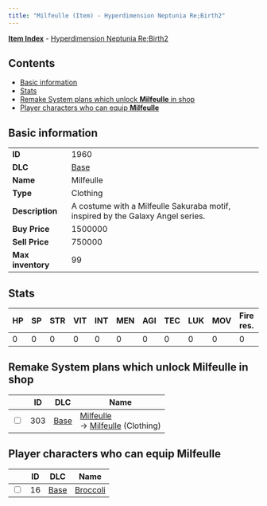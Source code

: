 ```yaml
---
title: "Milfeulle (Item) - Hyperdimension Neptunia Re;Birth2"
---
```


[**Item Index**](/neptunia/rb2/item/index.html) - [Hyperdimension Neptunia Re;Birth2](/neptunia/rb2)

## Contents

- [Basic information](#basic-information)
- [Stats](#stats)
- [Remake System plans which unlock **Milfeulle** in shop](#remake-system-plans-which-unlock-milfeulle-in-shop)
- [Player characters who can equip **Milfeulle**](#player-characters-who-can-equip-milfeulle)

## Basic information

|   |   |
| -- | -- |
| **ID** | 1960 |
| **DLC** | [Base](/neptunia/rb2/dlc/0-base.html) |
| **Name** | Milfeulle |
| **Type** | Clothing |
| **Description** | A costume with a Milfeulle Sakuraba motif, inspired by the Galaxy Angel series. |
| **Buy Price** | 1500000 |
| **Sell Price** | 750000 |
| **Max inventory** | 99 |

## Stats

| HP | SP | STR | VIT | INT | MEN | AGI | TEC | LUK | MOV | Fire res. | Ice res. | Wind res. | Lightning res. |
| -- | -- | --- | --- | --- | --- | --- | --- | --- | --- | --------- | -------- | --------- | -------------- |
| 0 | 0 | 0 | 0 | 0 | 0 | 0 | 0 | 0 | 0 | 0 | 10 | 0 | 0 |

## Remake System plans which unlock **Milfeulle** in shop

|    | ID | DLC | Name |
| -- | -- | --- | ---- |
| <input type="checkbox" id="rb2-remake-0-303" class="trackbox" /> | 303 | [Base](/neptunia/rb2/dlc/0-base.html) | [Milfeulle](/neptunia/rb2/remake/0-303-milfeulle.html)<br />→ [Milfeulle](/neptunia/rb2/item/0-1960-milfeulle.html) (Clothing) |

## Player characters who can equip **Milfeulle**

|    | ID | DLC | Name |
| -- | -- | --- | ---- |
| <input type="checkbox" id="rb2-player-0-16" class="trackbox" /> | 16 | [Base](/neptunia/rb2/dlc/0-base.html) | [Broccoli](/neptunia/rb2/player/0-16-broccoli.html) |